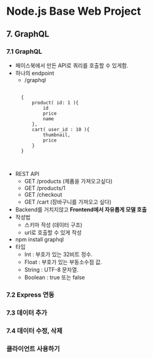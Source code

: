 # Node.js Base Web Project

## 7. GraphQL

### 7.1 GraphQL
- 페이스북에서 만든 API로 쿼리를 호출할 수 있게함.
- 하나의 endpoint
    - /graphql
    <pre>
    <code>
    {
        product( id: 1 ){
            id
            price
            name
        },
        cart( user_id : 10 ){
            thumbnail,
            price
        }
    }
    </code>
    </pre>
- REST API
    - GET /products (제품을 가져오고싶다)
    - GET /products/1
    - GET /checkout
    - GET /cart (장바구니를 가져오고 싶다)
- Backend를 거치지않고 **Frontend에서 자유롭게 모델 호출**
- 작성법
    - 스키마 작성 (데이터 구조)
    - url로 호출할 수 있게 작성
- npm install graphql
- 타입
    - Int : 부호가 있는 32비트 정수.
    - Float : 부호가 있는 부동소수점 값.
    - String : UTF-8 문자열.
    - Boolean : true 또는 false
    
### 7.2 Express 연동

### 7.3 데이터 추가

### 7.4 데이터 수정, 삭제

### 클라이언트 사용하기